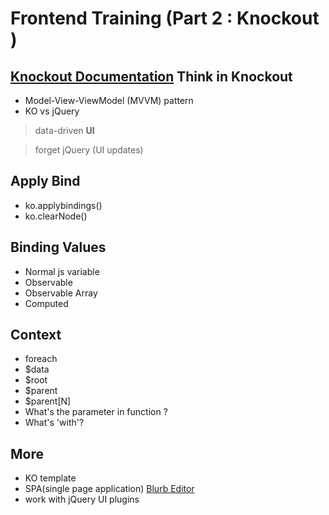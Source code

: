  Frontend Training (Part 2 : Knockout	)
=====================
[Knockout Documentation](http://knockoutjs.com/documentation/)
Think in Knockout
-----------------
- Model-View-ViewModel (MVVM) pattern
- KO vs jQuery

> data-driven **UI**

> forget jQuery (UI updates)

Apply Bind
-----------
- ko.applybindings()
- ko.clearNode()

Binding Values
---------
- Normal js variable
- Observable
- Observable Array
- Computed

Context
---------
- foreach 
- $data
- $root
- $parent
- $parent[N]
- What's the parameter in function ?
- What's 'with'?

More
------
- KO template
- SPA(single page application) 
[Blurb Editor](http://e1blurbs.ef.com/)
- work with jQuery UI plugins
